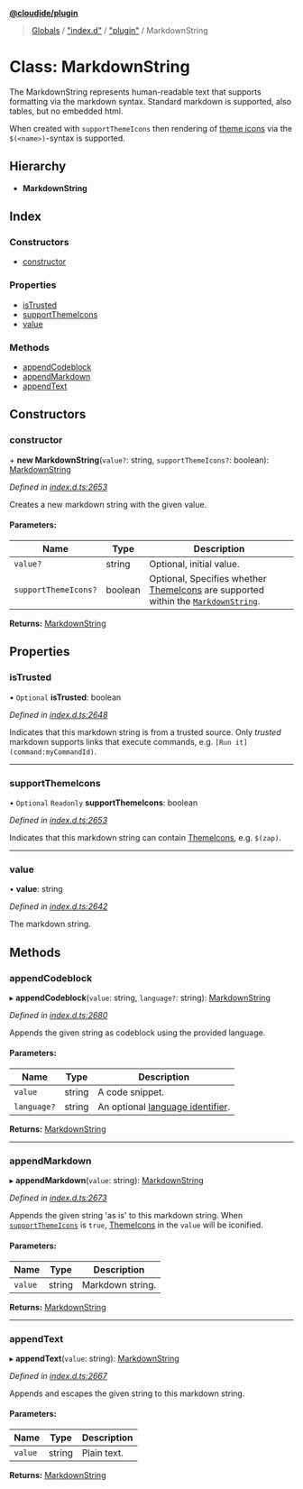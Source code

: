 **[@cloudide/plugin](../README.md)**

> [Globals](../README.md) / ["index.d"](../modules/_index_d_.md) / ["plugin"](../modules/_index_d_._plugin_.md) / MarkdownString

# Class: MarkdownString

The MarkdownString represents human-readable text that supports formatting via the
markdown syntax. Standard markdown is supported, also tables, but no embedded html.

When created with `supportThemeIcons` then rendering of [theme icons](#ThemeIcon) via
the `$(<name>)`-syntax is supported.

## Hierarchy

* **MarkdownString**

## Index

### Constructors

* [constructor](_index_d_._plugin_.markdownstring.md#constructor)

### Properties

* [isTrusted](_index_d_._plugin_.markdownstring.md#istrusted)
* [supportThemeIcons](_index_d_._plugin_.markdownstring.md#supportthemeicons)
* [value](_index_d_._plugin_.markdownstring.md#value)

### Methods

* [appendCodeblock](_index_d_._plugin_.markdownstring.md#appendcodeblock)
* [appendMarkdown](_index_d_._plugin_.markdownstring.md#appendmarkdown)
* [appendText](_index_d_._plugin_.markdownstring.md#appendtext)

## Constructors

### constructor

\+ **new MarkdownString**(`value?`: string, `supportThemeIcons?`: boolean): [MarkdownString](_index_d_._plugin_.markdownstring.md)

*Defined in [index.d.ts:2653](https://github.com/shuyaqian/cloudide-plugin-api/blob/9d985be/index.d.ts#L2653)*

Creates a new markdown string with the given value.

#### Parameters:

Name | Type | Description |
------ | ------ | ------ |
`value?` | string | Optional, initial value. |
`supportThemeIcons?` | boolean | Optional, Specifies whether [ThemeIcons](#ThemeIcon) are supported within the [`MarkdownString`](#MarkdownString).  |

**Returns:** [MarkdownString](_index_d_._plugin_.markdownstring.md)

## Properties

### isTrusted

• `Optional` **isTrusted**: boolean

*Defined in [index.d.ts:2648](https://github.com/shuyaqian/cloudide-plugin-api/blob/9d985be/index.d.ts#L2648)*

Indicates that this markdown string is from a trusted source. Only *trusted*
markdown supports links that execute commands, e.g. `[Run it](command:myCommandId)`.

___

### supportThemeIcons

• `Optional` `Readonly` **supportThemeIcons**: boolean

*Defined in [index.d.ts:2653](https://github.com/shuyaqian/cloudide-plugin-api/blob/9d985be/index.d.ts#L2653)*

Indicates that this markdown string can contain [ThemeIcons](#ThemeIcon), e.g. `$(zap)`.

___

### value

•  **value**: string

*Defined in [index.d.ts:2642](https://github.com/shuyaqian/cloudide-plugin-api/blob/9d985be/index.d.ts#L2642)*

The markdown string.

## Methods

### appendCodeblock

▸ **appendCodeblock**(`value`: string, `language?`: string): [MarkdownString](_index_d_._plugin_.markdownstring.md)

*Defined in [index.d.ts:2680](https://github.com/shuyaqian/cloudide-plugin-api/blob/9d985be/index.d.ts#L2680)*

Appends the given string as codeblock using the provided language.

#### Parameters:

Name | Type | Description |
------ | ------ | ------ |
`value` | string | A code snippet. |
`language?` | string | An optional [language identifier](#languages.getLanguages).  |

**Returns:** [MarkdownString](_index_d_._plugin_.markdownstring.md)

___

### appendMarkdown

▸ **appendMarkdown**(`value`: string): [MarkdownString](_index_d_._plugin_.markdownstring.md)

*Defined in [index.d.ts:2673](https://github.com/shuyaqian/cloudide-plugin-api/blob/9d985be/index.d.ts#L2673)*

Appends the given string 'as is' to this markdown string. When [`supportThemeIcons`](#MarkdownString.supportThemeIcons) is `true`, [ThemeIcons](#ThemeIcon) in the `value` will be iconified.

#### Parameters:

Name | Type | Description |
------ | ------ | ------ |
`value` | string | Markdown string.  |

**Returns:** [MarkdownString](_index_d_._plugin_.markdownstring.md)

___

### appendText

▸ **appendText**(`value`: string): [MarkdownString](_index_d_._plugin_.markdownstring.md)

*Defined in [index.d.ts:2667](https://github.com/shuyaqian/cloudide-plugin-api/blob/9d985be/index.d.ts#L2667)*

Appends and escapes the given string to this markdown string.

#### Parameters:

Name | Type | Description |
------ | ------ | ------ |
`value` | string | Plain text.  |

**Returns:** [MarkdownString](_index_d_._plugin_.markdownstring.md)

